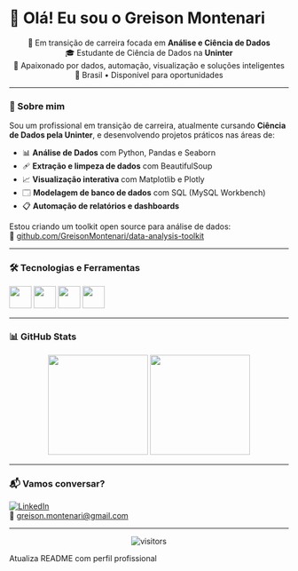 # 👋 Olá! Eu sou o Greison Montenari

<p align="center">
  🎯 Em transição de carreira focada em <strong>Análise e Ciência de Dados</strong><br>
  🎓 Estudante de Ciência de Dados na <strong>Uninter</strong><br>
  💼 Apaixonado por dados, automação, visualização e soluções inteligentes<br>
  📍 Brasil • Disponível para oportunidades
</p>

---

### 🚀 Sobre mim

Sou um profissional em transição de carreira, atualmente cursando **Ciência de Dados pela Uninter**, e desenvolvendo projetos práticos nas áreas de:

- 📊 **Análise de Dados** com Python, Pandas e Seaborn
- 🩹 **Extração e limpeza de dados** com BeautifulSoup
- 📈 **Visualização interativa** com Matplotlib e Plotly
- 🗔️ **Modelagem de banco de dados** com SQL (MySQL Workbench)
- 📋 **Automação de relatórios e dashboards**

Estou criando um toolkit open source para análise de dados:  
🔗 [github.com/GreisonMontenari/data-analysis-toolkit](https://github.com/GreisonMontenari/data-analysis-toolkit)

---

### 🛠️ Tecnologias e Ferramentas

<p align="left">
  <img src="https://cdn.jsdelivr.net/gh/devicons/devicon/icons/python/python-original.svg" width="40" height="40" />
  <img src="https://cdn.jsdelivr.net/gh/devicons/devicon/icons/mysql/mysql-original.svg" width="40" height="40" />
  <img src="https://cdn.jsdelivr.net/gh/devicons/devicon/icons/git/git-original.svg" width="40" height="40" />
  <img src="https://cdn.jsdelivr.net/gh/devicons/devicon/icons/linux/linux-original.svg" width="40" height="40" />
</p>

---

### 📊 GitHub Stats

<p align="center">
  <img height="180em" src="https://github-readme-stats.vercel.app/api?username=GreisonMontenari&show_icons=true&theme=radical"/>
  <img height="180em" src="https://github-readme-stats.vercel.app/api/top-langs/?username=GreisonMontenari&layout=compact&theme=radical"/>
</p>

---

### 📬 Vamos conversar?

[![LinkedIn](https://img.shields.io/badge/LinkedIn-blue?logo=linkedin&style=for-the-badge)](https://www.linkedin.com/in/greisonmontenari)  
📧 greison.montenari@gmail.com

---

<!-- Visitas no perfil -->
<p align="center">  
  <img alt="visitors" src="https://komarev.com/ghpvc/?username=GreisonMontenari&color=blue&style=flat">
</p>

Atualiza README com perfil profissional


<!--
**GreisonMontenari/GreisonMontenari** is a ✨ _special_ ✨ repository because its `README.md` (this file) appears on your GitHub profile.

Here are some ideas to get you started:

- 🔭 I’m currently working on ...
- 🌱 I’m currently learning ...
- 👯 I’m looking to collaborate on ...
- 🤔 I’m looking for help with ...
- 💬 Ask me about ...
- 📫 How to reach me: ...
- 😄 Pronouns: ...
- ⚡ Fun fact: ...
-->
